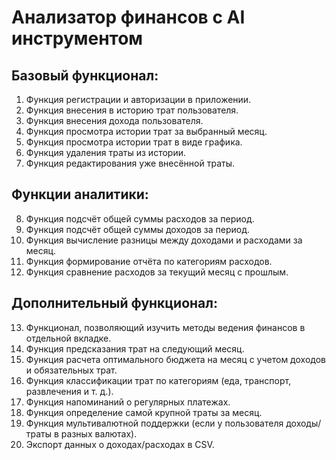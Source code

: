 # Анализатор финансов с AI инструментом

## **Базовый функционал:** 

1. Функция регистрации и авторизации в приложении.
2. Функция внесения в историю трат пользователя.
3. Функция внесения дохода пользователя.
4. Функция просмотра истории трат за выбранный месяц.
5. Функция просмотра истории трат в виде графика.
6. Функция удаления траты из истории.
7. Функция редактирования уже внесённой траты.

## **Функции аналитики:**

8. Функция подсчёт общей суммы расходов за период.
9. Функция подсчёт общей суммы доходов за период.
10. Функция вычисление разницы между доходами и расходами за месяц.
11. Функция формирование отчёта по категориям расходов.
12. Функция сравнение расходов за текущий месяц с прошлым.

## **Дополнительный функционал:**

13. Функционал, позволяющий изучить методы ведения финансов в отдельной вкладке.
14. Функция предсказания трат на следующий месяц.
15. Функция расчета оптимального бюджета на месяц с учетом доходов и обязательных трат.
16. Функция классификации трат по категориям (еда, транспорт, развлечения и т. д.).
17. Функция напоминаний о регулярных платежах.
18. Функция определение самой крупной траты за месяц.
19. Функция мультивалютной поддержки (если у пользователя доходы/траты в разных валютах).
20. Экспорт данных о доходах/расходах в CSV.
